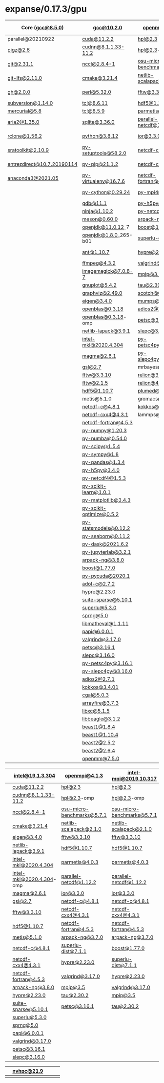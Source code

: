 # expanse/0.17.3/gpu

| Core (gcc@8.5.0)           | gcc@10.2.0               | openmpi@4.1.3              | openmpi@3.1.6              | intel-mpi@2019.10.317      |
| -------------------------- | ------------------------ | -------------------------- | -------------------------- | -------------------------- |
| parallel@20210922          | cuda@11.2.2              | hpl@2.3                    | hpl@2.3                    | hpl@2.3                    |
| pigz@2.6                   | cudnn@8.1.1.33-11.2      | hpl@2.3\-omp               | hpl@2.3\-omp               | hpl@2.3\-omp                |
| git@2.31.1                 | nccl@2.8.4-1             | osu-micro-benchmarks@5.7.1 | osu-micro-benchmarks@5.7.1 | osu-micro-benchmarks@5.7.1 |
| git-lfs@2.11.0             | cmake@3.21.4             | netlib-scalapack@2.1.0     | sprng@5.0                  | netlib-scalapack@2.1.0     |
| gh@2.0.0                   | perl@5.32.0              | fftw@3.3.10                | netlib-scalapack@2.1.0     | fftw@3.3.10                |
| subversion@1.14.0          | tcl@8.6.11               | hdf5@1.10.7                | fftw@3.3.10                | hdf5@1.10.7                |
| mercurial@5.8              | tcl@8.5.9                | parmetis@4.0.3             | hdf5@1.10.7                | parmetis@4.0.3             |
| aria2@1.35.0               | sqlite@3.36.0            | parallel-netcdf@1.12.2     | parmetis@4.0.3             | parallel-netcdf@1.12.2     |
| rclone@1.56.2              | python@3.8.12            | ior@3.3.0                  | parallel-netcdf@1.12.2     | ior@3.3.0                  |
| sratoolkit@2.10.9          | py-setuptools@58.2.0     | netcdf-c@4.8.1             | ior@3.3.0                  | netcdf-c@4.8.1             |
| entrezdirect@10.7.20190114 | py-pip@21.1.2            | netcdf-cxx4@4.3.1          | netcdf-c@4.8.1             | netcdf-cxx4@4.3.1          |
| anaconda3@2021.05          | py-virtualenv@16.7.6     | netcdf-fortran@4.5.3       | netcdf-cxx4@4.3.1          | netcdf-fortran@4.5.3       |
|                            | py-cython@0.29.24        | py-mpi4py@3.1.2            | netcdf-fortran@4.5.3       | py-mpi4py@3.1.2            |
|                            | gdb@11.1                 | py-h5py@3.4.0              | py-mpi4py@3.1.2            | py-h5py@3.4.0              |
|                            | ninja@1.10.2             | py-netcdf4@1.5.3           | py-h5py@3.4.0              | py-netcdf4@1.5.3           |
|                            | meson@0.60.0             | arpack-ng@3.7.0            | py-netcdf4@1.5.3           | arpack-ng@3.7.0            |
|                            | openjdk@11.0.12\_7       | boost@1.77.0               | arpack-ng@3.7.0            | boost@1.77.0               |
|                            | openjdk@1.8.0\_265-b01   | superlu-dist@7.1.1         | boost@1.77.0               | superlu-dist@7.1.1         |
|                            | ant@1.10.7               | hypre@2.23.0               | superlu-dist@7.1.1         | hypre@2.23.0               |
|                            | ffmpeg@4.3.2             | valgrind@3.17.0            | hypre@2.23.0               | valgrind@3.17.0            |
|                            | imagemagick@7.0.8-7      | mpip@3.5                   | valgrind@3.17.0            | mpip@3.5                   |
|                            | gnuplot@5.4.2            | tau@2.30.2                 | mpip@3.5                   | tau@2.30.2                 |
|                            | graphviz@2.49.0          | scotch@6.1.1               | tau@2.30.2                 |                            |
|                            | eigen@3.4.0              | mumps@5.4.0                |                            |                            |
|                            | openblas@0.3.18          | adios2@2.7.1               |                            |                            |
|                            | openblas@0.3.18\-omp     | petsc@3.16.1               |                            |                            |
|                            | netlib-lapack@3.9.1      | slepc@3.16.0               |                            |                            |
|                            | intel-mkl@2020.4.304     | py-petsc4py@3.16.1         |                            |                            |
|                            | magma@2.6.1              | py-slepc4py@3.16.0         |                            |                            |
|                            | gsl@2.7                  | mrbayes\@3.2.7a            |                            |                            |
|                            | fftw@3.3.10              | relion@3.1.4               |                            |                            |
|                            | fftw@2.1.5               | relion@4.0.0               |                            |                            |
|                            | hdf5@1.10.7              | plumed@2.6.3               |                            |                            |
|                            | metis@5.1.0              | gromacs@2020.4             |                            |                            |
|                            | netcdf-c@4.8.1           | kokkos@3.4.01              |                            |                            |
|                            | netcdf-cxx4@4.3.1        | lammps@20210310            |                            |                            |
|                            | netcdf-fortran@4.5.3     |                            |                            |                            |
|                            | py-numpy@1.20.3          |                            |                            |                            |
|                            | py-numba@0.54.0          |                            |                            |                            |
|                            | py-scipy@1.5.4           |                            |                            |                            |
|                            | py-sympy@1.8             |                            |                            |                            |
|                            | py-pandas@1.3.4          |                            |                            |                            |
|                            | py-h5py@3.4.0            |                            |                            |                            |
|                            | py-netcdf4@1.5.3         |                            |                            |                            |
|                            | py-scikit-learn@1.0.1    |                            |                            |                            |
|                            | py-matplotlib@3.4.3      |                            |                            |                            |
|                            | py-scikit-optimize@0.5.2 |                            |                            |                            |
|                            | py-statsmodels@0.12.2    |                            |                            |                            |
|                            | py-seaborn@0.11.2        |                            |                            |                            |
|                            | py-dask@2021.6.2         |                            |                            |                            |
|                            | py-jupyterlab@3.2.1      |                            |                            |                            |
|                            | arpack-ng@3.8.0          |                            |                            |                            |
|                            | boost@1.77.0             |                            |                            |                            |
|                            | py-pycuda@2020.1         |                            |                            |                            |
|                            | adol-c@2.7.2             |                            |                            |                            |
|                            | hypre@2.23.0             |                            |                            |                            |
|                            | suite-sparse@5.10.1      |                            |                            |                            |
|                            | superlu@5.3.0            |                            |                            |                            |
|                            | sprng@5.0                |                            |                            |                            |
|                            | libmatheval@1.1.11       |                            |                            |                            |
|                            | papi@6.0.0.1             |                            |                            |                            |
|                            | valgrind@3.17.0          |                            |                            |                            |
|                            | petsc@3.16.1             |                            |                            |                            |
|                            | slepc@3.16.0             |                            |                            |                            |
|                            | py-petsc4py@3.16.1       |                            |                            |                            |
|                            | py-slepc4py@3.16.0       |                            |                            |                            |
|                            | adios2@2.7.1             |                            |                            |                            |
|                            | kokkos@3.4.01            |                            |                            |                            |
|                            | cgal@5.0.3               |                            |                            |                            |
|                            | arrayfire@3.7.3          |                            |                            |                            |
|                            | libxc@5.1.5              |                            |                            |                            |
|                            | libbeagle@3.1.2          |                            |                            |                            |
|                            | beast1@1.8.4             |                            |                            |                            |
|                            | beast1@1.10.4            |                            |                            |                            |
|                            | beast2@2.5.2             |                            |                            |                            |
|                            | beast2@2.6.4             |                            |                            |                            |
|                            | openmm@7.5.0             |                            |                            |                            |


|                            | intel@19.1.3.304          | openmpi@4.1.3              | intel-mpi@2019.10.317      |                            |
| -------------------------- | ------------------------- | -------------------------- | -------------------------- | -------------------------- |
|                            | cuda@11.2.2               | hpl@2.3                    | hpl@2.3                    |                            |
|                            | cudnn@8.1.1.33-11.2       | hpl@2.3\-omp               | hpl@2.3\-omp               |                            |
|                            | nccl@2.8.4-1              | osu-micro-benchmarks@5.7.1 | osu-micro-benchmarks@5.7.1 |                            |
|                            | cmake@3.21.4              | netlib-scalapack@2.1.0     | netlib-scalapack@2.1.0     |                            |
|                            | eigen@3.4.0               | fftw@3.3.10                | fftw@3.3.10                |                            |
|                            | netlib-lapack@3.9.1       | hdf5@1.10.7                | hdf5@1.10.7                |                            |
|                            | intel-mkl@2020.4.304      | parmetis@4.0.3             | parmetis@4.0.3             |                            |
|                            | intel-mkl@2020.4.304\-omp | parallel-netcdf@1.12.2     | parallel-netcdf@1.12.2     |                            |
|                            | magma@2.6.1               | ior@3.3.0                  | ior@3.3.0                  |                            |
|                            | gsl@2.7                   | netcdf-c@4.8.1             | netcdf-c@4.8.1             |                            |
|                            | fftw@3.3.10               | netcdf-cxx4@4.3.1          | netcdf-cxx4@4.3.1          |                            |
|                            | hdf5@1.10.7               | netcdf-fortran@4.5.3       | netcdf-fortran@4.5.3       |                            |
|                            | metis@5.1.0               | arpack-ng@3.7.0            | arpack-ng@3.7.0            |                            |
|                            | netcdf-c@4.8.1            | superlu-dist@7.1.1         | boost@1.77.0               |                            |
|                            | netcdf-cxx4@4.3.1         | hypre@2.23.0               | superlu-dist@7.1.1         |                            |
|                            | netcdf-fortran@4.5.3      | valgrind@3.17.0            | hypre@2.23.0               |                            |
|                            | arpack-ng@3.8.0           | mpip@3.5                   | valgrind@3.17.0            |                            |
|                            | hypre@2.23.0              | tau@2.30.2                 | mpip@3.5                   |                            |
|                            | suite-sparse@5.10.1       | petsc@3.16.1               | tau@2.30.2                 |                            |
|                            | superlu@5.3.0             |                            |                            |                            |
|                            | sprng@5.0                 |                            |                            |                            |
|                            | papi@6.0.0.1              |                            |                            |                            |
|                            | valgrind@3.17.0           |                            |                            |                            |
|                            | petsc@3.16.1              |                            |                            |                            |
|                            | slepc@3.16.0              |                            |                            |                            |

|                            | nvhpc@21.9                |                            |                            |                            |
| -------------------------- | ------------------------- | -------------------------- | -------------------------- | -------------------------- |
|                            |                           |                            |                            |                            |
